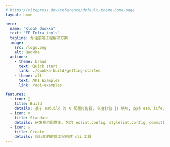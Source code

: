 ```yaml
---
# https://vitepress.dev/reference/default-theme-home-page
layout: home

hero:
  name: "Klook Quokka"
  text: "FE Infra tools"
  tagline: 专注前端工程解决方案
  image:
    src: /logo.png
    alt: Quokka
  actions:
    - theme: brand
      text: Quick start
      link: ./quokka-build/getting-started
    - theme: alt
      text: API Examples
      link: /api-examples

features:
  - icon: 🧱
    title: Build
    details: 基于 esbuild 的 0 配置打包器, 专注打包 js 模块, 支持 esm、iife、cjs 格式输出
  - icon: ⚙️
    title: Standard
    details: 研发规范配置集, 包含 eslint.config、stylelint.config、commitlint.config
  - icon: ⚒️
    title: Create
    details: 现代化的前端工程创建 cli 工具
---
```

